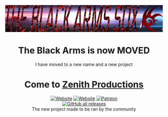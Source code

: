 <div align='center'>
<img src="tba.png" />  

# The Black Arms is now MOVED  
I have moved to a new name and a new project  

# Come to [Zenith Productions](https://github.com/Zenith-Productions)  
[![Website](https://img.shields.io/website?down_color=red&down_message=Offline&label=Trigon.Systems&style=for-the-badge&up_color=cyan&up_message=Online&url=https%3A%2F%2Ftrigon.systems)](https://trigon.systems)
[![Website](https://img.shields.io/website?down_color=red&down_message=Offline&label=PaleRa1n.cf&style=for-the-badge&up_color=cyan&up_message=Online&url=https%3A%2F%2Fpalera1n.cf)](https://palera1n.cf)
[![Patreon](https://img.shields.io/badge/Patreon-Donate-pink?style=for-the-badge)](https://www.patreon.com/PhoenixAceVFX)  
[![GitHub all releases](https://img.shields.io/github/downloads/Project-Zenith/ZPUK/total?color=cyan&label=Total%20Downloads&logo=github&logoColor=cyan&style=for-the-badge)](https://github.com/Project-Zenith/ZPUK/releases/latest)  
The new project made to be ran by the community  
</div>

